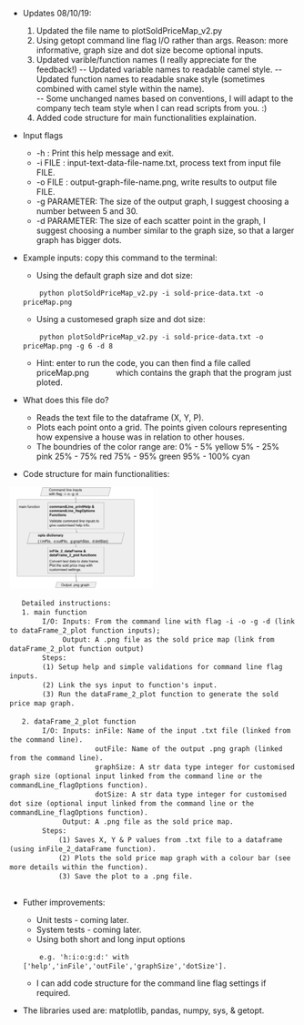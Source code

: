 * Updates 08/10/19:
    1. Updated the file name to plotSoldPriceMap_v2.py
    2. Using getopt command line flag I/O rather than args.
        Reason: more informative, graph size and dot size become optional inputs. 
    3. Updated varible/function names (I really appreciate for the feedback!)
        -- Updated variable names to readable camel style. 
        -- Updated function names to readable snake style (sometimes combined with camel style within the name).   
        -- Some unchanged names based on conventions, I will adapt to the company tech team style when I can read scripts from you. :)
    4. Added code structure for main functionalities explaination.

* Input flags
    * -h : Print this help message and exit.
    * -i FILE : input-text-data-file-name.txt, process text from input file FILE.
    * -o FILE : output-graph-file-name.png, write results to output file FILE.
    * -g PARAMETER: The size of the output graph, 
                    I suggest choosing a number between 5 and 30.
    * -d PARAMETER: The size of each scatter point in the graph, 
                    I suggest choosing a number similar to the graph size,
                    so that a larger graph has bigger dots.
                    
                    
* Example inputs: copy this command to the terminal: 
    *   Using the default graph size and dot size:           
    ```
        python plotSoldPriceMap_v2.py -i sold-price-data.txt -o priceMap.png    
    ```
    *   Using a customesed graph size and dot size:      
    ```
        python plotSoldPriceMap_v2.py -i sold-price-data.txt -o priceMap.png -g 6 -d 8  
    ```
    *   Hint: enter to run the code, you can then find a file called priceMap.png            
        which contains the graph that the program just ploted. 
        
* What does this file do?
    *  Reads the text file to the dataframe (X, Y, P).
    *  Plots each point onto a grid. 
        The points given colours representing how expensive 
        a house was in relation to other houses. 
    *  The boundries of the color range are: 
        0% - 5%     yellow
        5% - 25%    pink
        25% - 75%   red
        75% - 95%   green
        95% - 100%  cyan
    
    
* Code structure for main functionalities:

<img src='code_structure_spm.png' height="50%" width="50%">

```
   Detailed instructions:
   1. main function 
        I/O: Inputs: From the command line with flag -i -o -g -d (link to dataFrame_2_plot function inputs);
             Output: A .png file as the sold price map (link from dataFrame_2_plot function output)
        Steps:
        (1) Setup help and simple validations for command line flag inputs.
        (2) Link the sys input to function's input.
        (3) Run the dataFrame_2_plot function to generate the sold price map graph.
        
   2. dataFrame_2_plot function
        I/O: Inputs: inFile: Name of the input .txt file (linked from the command line).
                     outFile: Name of the output .png graph (linked from the command line).                       
                     graphSize: A str data type integer for customised graph size (optional input linked from the command line or the commandLine_flagOptions function).  
                     dotSize: A str data type integer for customised dot size (optional input linked from the command line or the commandLine_flagOptions function).
             Output: A .png file as the sold price map.
        Steps:
            (1) Saves X, Y & P values from .txt file to a dataframe (using inFile_2_dataFrame function).
            (2) Plots the sold price map graph with a colour bar (see more details within the function).
            (3) Save the plot to a .png file.
            
```
* Futher improvements:
    *  Unit tests - coming later.
    *  System tests - coming later.
    *  Using both short and long input options 
    ``` 
        e.g. 'h:i:o:g:d:' with ['help','inFile','outFile','graphSize','dotSize'].
    ```
    *  I can add code structure for the command line flag settings if required.

* The libraries used are: matplotlib, pandas, numpy, sys, & getopt.
